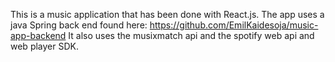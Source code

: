 This is a music application that has been done with React.js.
The app uses a java Spring back end found here: https://github.com/EmilKaidesoja/music-app-backend
It also uses the musixmatch api and the spotify web api and web player SDK.
